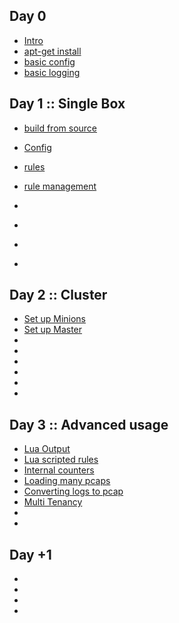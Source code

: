 
## Day 0

 * [Intro]()
 * [apt-get install]()
 * [basic config]()
 * [basic logging]()

## Day 1 :: Single Box

 * [build from source](/suricata/day_1/BuildFromSource.md)

 * [Config]()
 * [rules]()
 * [rule management](/suricata/day_1/RuleManagement.md)
 * []()
 * []()
 * []()
 * []()

## Day 2 :: Cluster

* [Set up Minions](/suricata/day_2/SetUpMinions.md)
* [Set up Master](/suricata/day_2/SetUpMaster.md)
* []()
* []()
* []()
* []()
* []()
* []()



## Day 3 :: Advanced usage

* [Lua Output](/suricata/day_3/LuaOutput.md)
* [Lua scripted rules](/suricata/day_3/LuaRules.md)
* [Internal counters](/suricata/day_3/DumpCounters.md)
* [Loading many pcaps]()
* [Converting logs to pcap](/suricata/day_3/Eve2Pcap.md)
* [Multi Tenancy](/suricata/day_3/MultiTenancy.md)
* []()
* []()

## Day +1

* []()
* []()
* []()
* []()
